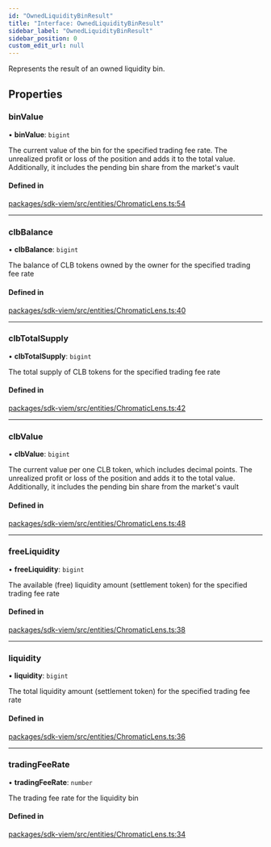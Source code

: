 ```yaml
---
id: "OwnedLiquidityBinResult"
title: "Interface: OwnedLiquidityBinResult"
sidebar_label: "OwnedLiquidityBinResult"
sidebar_position: 0
custom_edit_url: null
---
```


Represents the result of an owned liquidity bin.

## Properties

### binValue

• **binValue**: `bigint`

The current value of the bin for the specified trading fee rate.
The unrealized profit or loss of the position and adds it to the total value.
Additionally, it includes the pending bin share from the market's vault

#### Defined in

[packages/sdk-viem/src/entities/ChromaticLens.ts:54](https://github.com/chromatic-protocol/sdk/blob/81cacc7/packages/sdk-viem/src/entities/ChromaticLens.ts#L54)

___

### clbBalance

• **clbBalance**: `bigint`

The balance of CLB tokens owned by the owner for the specified trading fee rate

#### Defined in

[packages/sdk-viem/src/entities/ChromaticLens.ts:40](https://github.com/chromatic-protocol/sdk/blob/81cacc7/packages/sdk-viem/src/entities/ChromaticLens.ts#L40)

___

### clbTotalSupply

• **clbTotalSupply**: `bigint`

The total supply of CLB tokens for the specified trading fee rate

#### Defined in

[packages/sdk-viem/src/entities/ChromaticLens.ts:42](https://github.com/chromatic-protocol/sdk/blob/81cacc7/packages/sdk-viem/src/entities/ChromaticLens.ts#L42)

___

### clbValue

• **clbValue**: `bigint`

The current value per one CLB token, which includes decimal points.
The unrealized profit or loss of the position and adds it to the total value.
Additionally, it includes the pending bin share from the market's vault

#### Defined in

[packages/sdk-viem/src/entities/ChromaticLens.ts:48](https://github.com/chromatic-protocol/sdk/blob/81cacc7/packages/sdk-viem/src/entities/ChromaticLens.ts#L48)

___

### freeLiquidity

• **freeLiquidity**: `bigint`

The available (free) liquidity amount (settlement token) for the specified trading fee rate

#### Defined in

[packages/sdk-viem/src/entities/ChromaticLens.ts:38](https://github.com/chromatic-protocol/sdk/blob/81cacc7/packages/sdk-viem/src/entities/ChromaticLens.ts#L38)

___

### liquidity

• **liquidity**: `bigint`

The total liquidity amount (settlement token) for the specified trading fee rate

#### Defined in

[packages/sdk-viem/src/entities/ChromaticLens.ts:36](https://github.com/chromatic-protocol/sdk/blob/81cacc7/packages/sdk-viem/src/entities/ChromaticLens.ts#L36)

___

### tradingFeeRate

• **tradingFeeRate**: `number`

The trading fee rate for the liquidity bin

#### Defined in

[packages/sdk-viem/src/entities/ChromaticLens.ts:34](https://github.com/chromatic-protocol/sdk/blob/81cacc7/packages/sdk-viem/src/entities/ChromaticLens.ts#L34)
